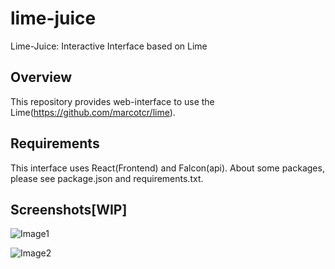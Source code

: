 # lime-juice
Lime-Juice: Interactive Interface based on Lime

## Overview
This repository provides web-interface to use the Lime(https://github.com/marcotcr/lime).

## Requirements
This interface uses React(Frontend) and Falcon(api).
About some packages, please see package.json and requirements.txt.

## Screenshots[WIP]

![Image1](https://github.com/fufufukakaka/lime-juice/blob/master/screenshots/wip/image1.png,"image1")

![Image2](https://github.com/fufufukakaka/lime-juice/blob/master/screenshots/wip/image2.png,"image2")
